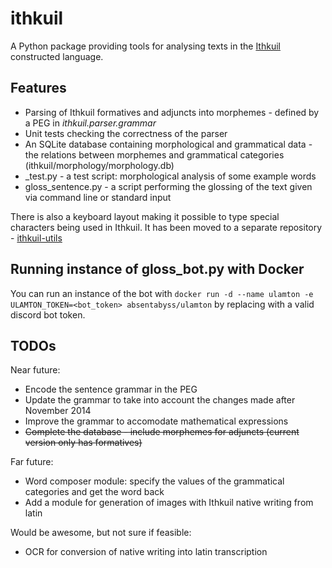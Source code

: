 ithkuil
=======

A Python package providing tools for analysing texts in the [Ithkuil](http://ithkuil.net) constructed language.

## Features

- Parsing of Ithkuil formatives and adjuncts into morphemes - defined by a PEG in _ithkuil.parser.grammar_
- Unit tests checking the correctness of the parser
- An SQLite database containing morphological and grammatical data - the relations between morphemes and grammatical categories
(ithkuil/morphology/morphology.db)
- _test.py - a test script: morphological analysis of some example words
- gloss_sentence.py - a script performing the glossing of the text given via command line or standard input

There is also a keyboard layout making it possible to type special characters being used in Ithkuil.
It has been moved to a separate repository - [ithkuil-utils](https://github.com/fizyk20/ithkuil-utils)

## Running instance of gloss_bot.py with Docker

You can run an instance of the bot with `docker run -d --name ulamton -e ULAMTON_TOKEN=<bot_token> absentabyss/ulamton` by replacing with a valid discord bot token.

## TODOs

Near future:

- Encode the sentence grammar in the PEG
- Update the grammar to take into account the changes made after November 2014
- Improve the grammar to accomodate mathematical expressions
- ~~Complete the database - include morphemes for adjuncts (current version only has formatives)~~

Far future:

- Word composer module: specify the values of the grammatical categories and get the word back
- Add a module for generation of images with Ithkuil native writing from latin

Would be awesome, but not sure if feasible:

- OCR for conversion of native writing into latin transcription
